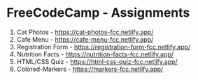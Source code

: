 # FreeCodeCamp - Assignments

1. Cat Photos - https://cat-photos-fcc.netlify.app/
2. Cafe Menu - https://cafe-menu-fcc.netlify.app/
3. Registration Form - https://registration-form-fcc.netlify.app/
4. Nutrition Facts - https://nutrition-facts-fcc.netlify.app/
5. HTML/CSS Quiz - https://html-css-quiz-fcc.netlify.app/
6. Colored-Markers - https://markers-fcc.netlify.app/
